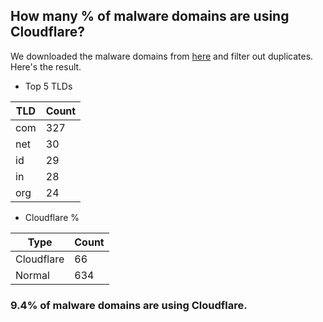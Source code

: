 ## How many % of malware domains are using Cloudflare?


We downloaded the malware domains from [here](https://urlhaus.abuse.ch) and filter out duplicates.
Here's the result.


[//]: # (start replacement)


- Top 5 TLDs

| TLD | Count |
| --- | --- |
| com | 327 |
| net | 30 |
| id | 29 |
| in | 28 |
| org | 24 |


- Cloudflare %

| Type | Count |
| --- | --- |
| Cloudflare | 66 |
| Normal | 634 |


### 9.4% of malware domains are using Cloudflare.